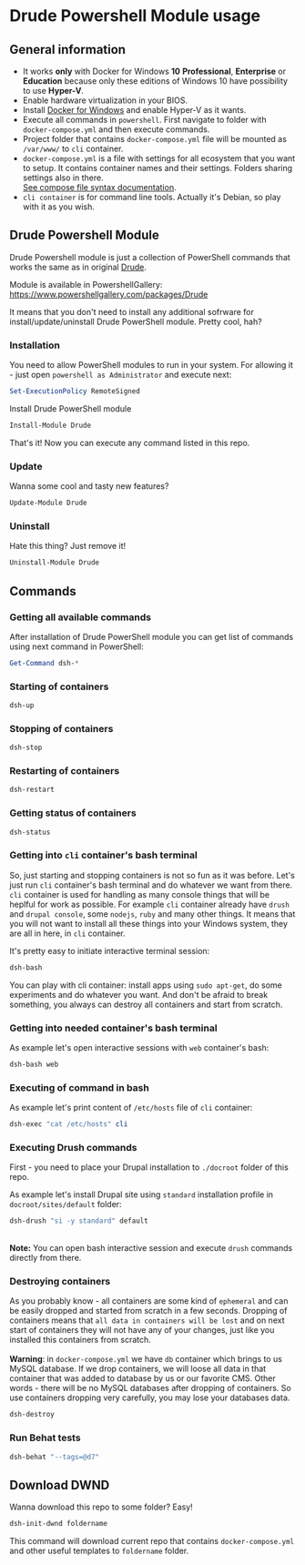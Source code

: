 # Drude Powershell Module usage

## General information
- It works **only** with Docker for Windows **10** **Professional**, **Enterprise** or **Education** because only these editions of Windows 10 have possibility to use **Hyper-V**.
- Enable hardware virtualization in your BIOS.
- Install [Docker for Windows](https://github.com/fat763/dwnd/blob/master/docs/setup.md) and enable Hyper-V as it wants.
- Execute all commands in `powershell`. First navigate to folder with `docker-compose.yml` and then execute commands.
- Project folder that contains `docker-compose.yml` file will be mounted as `/var/www/` to `cli` container.
- `docker-compose.yml` is a file with settings for all ecosystem that you want to setup. It contains container names and their settings. Folders sharing settings also in there.
<br />[See compose file syntax documentation](https://docs.docker.com/compose/compose-file/). 
- `cli container` is for command line tools. Actually it's Debian, so play with it as you wish.

## Drude Powershell Module
Drude Powershell module is just a collection of PowerShell commands that works the same as in original [Drude](https://github.com/blinkreaction/drude). 

Module is available in PowershellGallery: https://www.powershellgallery.com/packages/Drude

It means that you don't need to install any additional sofrware for install/update/uninstall Drude PowerShell module. Pretty cool, hah?

### Installation
You need to allow PowerShell modules to run in your system. For allowing it - just open `powershell as Administrator` and execute next: 

```powershell 
Set-ExecutionPolicy RemoteSigned
```

Install Drude PowerShell module

```powershell 
Install-Module Drude
```

That's it! Now you can execute any command listed in this repo.


### Update
Wanna some cool and tasty new features? 
```powershell 
Update-Module Drude
```

### Uninstall
Hate this thing? Just remove it!
```powershell 
Uninstall-Module Drude
```

## Commands
### Getting all available commands
After installation of Drude PowerShell module you can get list of commands using next command in PowerShell:
```powershell
Get-Command dsh-*
```

### Starting of containers
```powershell
dsh-up
```

### Stopping of containers
```powershell
dsh-stop
```

### Restarting of containers
```powershell
dsh-restart
```

### Getting status of containers
```powershell
dsh-status
```

### Getting into `cli` container's bash terminal
So, just starting and stopping containers is not so fun as it was before. Let's just run `cli` container's bash terminal and do whatever we want from there. `cli` container is used for handling as many console things that will be heplful for work as possible. For example `cli` container already have `drush` and `drupal console`, some `nodejs`, `ruby` and many other things. It means that you will not want to install all these things into your Windows system, they are all in here, in `cli` container.

It's pretty easy to initiate interactive terminal session:  

```powershell
dsh-bash
```

You can play with cli container: install apps using `sudo apt-get`, do some experiments and do whatever you want. And don't be afraid to break something, you always can destroy all containers and start from scratch.

### Getting into needed container's bash terminal
As example let's open interactive sessions with `web` container's bash:
```powershell
dsh-bash web
```

### Executing of command in bash 
As example let's print content of `/etc/hosts` file of `cli` container:
```powershell
dsh-exec "cat /etc/hosts" cli
```

### Executing Drush commands
First - you need to place your Drupal installation to `./docroot` folder of this repo.

As example let's install Drupal site using `standard` installation profile in `docroot/sites/default` folder:
```powershell
dsh-drush "si -y standard" default
```
<br />**Note:** You can open bash interactive session and execute `drush` commands directly from there.

### Destroying containers
As you probably know - all containers are some kind of `ephemeral` and can be easily dropped and started from scratch in a few seconds. Dropping of containers means that `all data in containers will be lost` and on next start of containers they will not have any of your changes, just like you installed this containers from scratch. 
<br />
<br />
**Warning**: in `docker-compose.yml` we have `db` container which brings to us MySQL database. If we drop containers, we will loose all data in that container that was added to database by us or our favorite CMS. Other words - there will be no MySQL databases after dropping of containers. So use containers dropping very carefully, you may lose your databases data.
```powershell
dsh-destroy
```

### Run Behat tests
```powershell
dsh-behat "--tags=@d7"
```

## Download DWND
Wanna download this repo to some folder? Easy! 
```powershell
dsh-init-dwnd foldername
```
This command will download current repo that contains `docker-compose.yml` and other useful templates to `foldername` folder.

